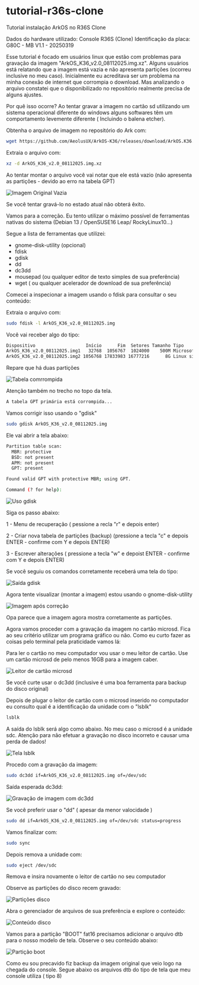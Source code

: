 # tutorial-r36s-clone
Tutorial instalação ArkOS no R36S Clone

Dados do hardware utilizado:
Console R36S (Clone)
Identificação da placa: G80C - MB V1.1 - 20250319

Esse tutorial é focado em usuários linux que estão com problemas para gravação da imagem "ArkOS_K36_v2.0_08112025.img.xz".
Alguns usuários está relatando que a imagem está vazia e não apresenta partições (ocorreu inclusive no meu caso).
Inicialmente eu acreditava ser um problema na minha conexão de internet que corrompia o download. Mas analizando
o arquivo constatei que o disponibilizado no repositório realmente precisa de alguns ajustes.

Por quê isso ocorre?
Ao tentar gravar a imagem no cartão sd utilizando um sistema operacional diferente do windows alguns softwares têm um
comportamento levemente diferente ( Incluindo o balena etcher).

Obtenha o arquivo de imagem no repositório do Ark com:
```bash
wget https://github.com/AeolusUX/ArkOS-K36/releases/download/ArkOS.K36.08112025/ArkOS_K36_v2.0_08112025.img.xz
```

Extraia o arquivo com:
```bash
xz -d ArkOS_K36_v2.0_08112025.img.xz
```

Ao tentar montar o arquivo você vai notar que ele está vazio (não apresenta as partições - devido ao erro na tabela GPT)

![Imagem Original Vazia](/imagens/02-visualização-arquivo-imagem-original.png) 

Se você tentar gravá-lo no estado atual não obterá êxito.

Vamos para a correção. Eu tento utilizar o máximo possível de ferramentas nativas do sistema (Debian 13 / OpenSUSE16 Leap/ RockyLinux10...)

Segue a lista de ferramentas que utilizei:
* gnome-disk-utility (opcional)
* fdisk
* gdisk
* dd
* dc3dd
* mousepad (ou qualquer editor de texto simples de sua preferência)
* wget ( ou qualquer acelerador de download de sua preferência)

Comecei a inspecionar a imagem usando o fdisk para consultar o seu conteúdo:

Extraia o arquivo com:
```bash
sudo fdisk -l ArkOS_K36_v2.0_08112025.img
```

Você vai receber algo do tipo:

```bash
Dispositivo                   Início      Fim  Setores Tamanho Tipo
ArkOS_K36_v2.0_08112025.img1   32768  1056767  1024000    500M Microsoft dados básico
ArkOS_K36_v2.0_08112025.img2 1056768 17833983 16777216      8G Linux sistema de arquivos
```

Repare que há duas partições 

![Tabela comrrompida](/imagens/03-inspeção-arquivo-imagem-original.png) 

Atenção também no trecho no topo da tela.

```bash
A tabela GPT primária está corrompida...
```

Vamos corrigir isso usando o "gdisk"

```bash
sudo gdisk ArkOS_K36_v2.0_08112025.img
```

Ele vai abrir a tela abaixo:

```bash
Partition table scan:
  MBR: protective
  BSD: not present
  APM: not present
  GPT: present

Found valid GPT with protective MBR; using GPT.

Command (? for help):
```

![Uso gdisk](/imagens/04-uso-gdisk.png) 


Siga os passo abaixo:

1 - Menu de recuperação ( pessione a recla "r" e depois enter)

2 - Criar nova tabela de partições (backup) (pressione a tecla "c" e depois ENTER - confirme com Y e depois ENTER)

3 - Escrever alterações ( pressione a tecla "w" e depoist ENTER - confirme com Y e depois ENTER)

Se você seguiu os comandos corretamente receberá uma tela do tipo:

![Saída gdisk](/imagens/05-confirmação-nova-tabela-partição.png) 

Agora tente visualizar (montar a imagem) estou usando o gnome-disk-utility

![Imagem após correção](/imagens/06-imagem-após-ajuste.png) 

Opa parece que a imagem agora mostra corretamente as partições.

Agora vamos proceder com a gravação da imagem no cartão microsd. Fica ao seu critério utilizar um programa gráfico ou não.
Como eu curto fazer as coisas pelo terminal pela praticidade vamos lá:

Para ler o cartão no meu computador vou usar o meu leitor de cartão. Use um cartão microsd de pelo menos 16GB para a imagem caber.

![Leitor de cartão microsd](/imagens/07-leitor-cartão-cartão.jpeg) 

Se você curte usar o dc3dd (inclusive é uma boa ferramenta para backup do disco original)

Depois de plugar o leitor de cartão com o microsd inserido no computador eu consulto qual é a identificação da unidade com o "lsblk"

```bash
lsblk
```

A saída do lsblk será algo como abaixo. No meu caso o microsd é a unidade sdc. Atenção para não efetuar a gravação no disco incorreto 
e causar uma perda de dados!

![Tela lsblk](/imagens/08-lista-unidades.png) 

Procedo com a gravação da imagem:

```bash
sudo dc3dd if=ArkOS_K36_v2.0_08112025.img of=/dev/sdc
```

Saída esperada dc3dd:

![Gravação de imagem com dc3dd](/imagens/09-saída-esperada-dc3dd.png) 


Se você preferir usar o "dd" ( apesar da menor valocidade )

```bash
sudo dd if=ArkOS_K36_v2.0_08112025.img of=/dev/sdc status=progress
```

Vamos finalizar com:

```bash
sudo sync
```

Depois remova a unidade com:

```bash
sudo eject /dev/sdc
```

Remova e insira novamente o leitor de cartão no seu computador

Observe as partições do disco recem gravado:

![Partições disco](/imagens/10-partições-disco.png) 

Abra o gerenciador de arquivos de sua preferência e explore o conteúdo:


![Conteúdo disco](/imagens/11-conteúdo-disco-gravado.png) 


Vamos para a partição "BOOT" fat16 precisamos adicionar o arquivo dtb para o nosso modelo de tela.
Observe o seu conteúdo abaixo:

![Partição boot](/imagens/12-partição-BOOT.png) 

Como eu sou precavido fiz backup da imagem original que veio logo na chegada do console.
Segue abaixo os arquivos dtb do tipo de tela que meu console utiliza ( tipo 8)







